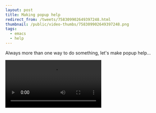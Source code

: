 ```yaml
---
layout: post
title: Making popup help
redirect_from: /tweets/758309902649397248.html
thumbnail: /public/video-thumbs/758309902649397248.png
tags:
  - emacs
  - help
---
```


Always more than one way to do something, let's make popup help...

<video controls autoplay loop>
  <source src="/public/videos/758309902649397248.mp4" type="video/mp4">
    Sorry your browser does not support the video tag, maybe time to upgrade?
</video>
